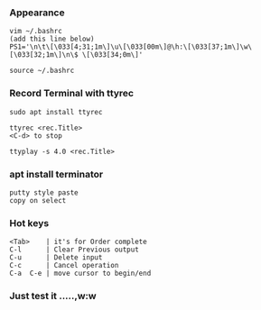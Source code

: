 ### Appearance
    vim ~/.bashrc
    (add this line below)
    PS1='\n\t\[\033[4;31;1m\]\u\[\033[00m\]@\h:\[\033[37;1m\]\w\[\033[32;1m\]\n\$ \[\033[34;0m\]'
    
    source ~/.bashrc

### Record Terminal with ttyrec
    sudo apt install ttyrec

    ttyrec <rec.Title>
    <C-d> to stop

    ttyplay -s 4.0 <rec.Title>

### apt install terminator
    putty style paste
    copy on select

### Hot keys
    <Tab>    | it's for Order complete
    C-l      | Clear Previous output
    C-u      | Delete input
    C-c      | Cancel operation
    C-a  C-e | move cursor to begin/end 
### Just test it .....,w:w
